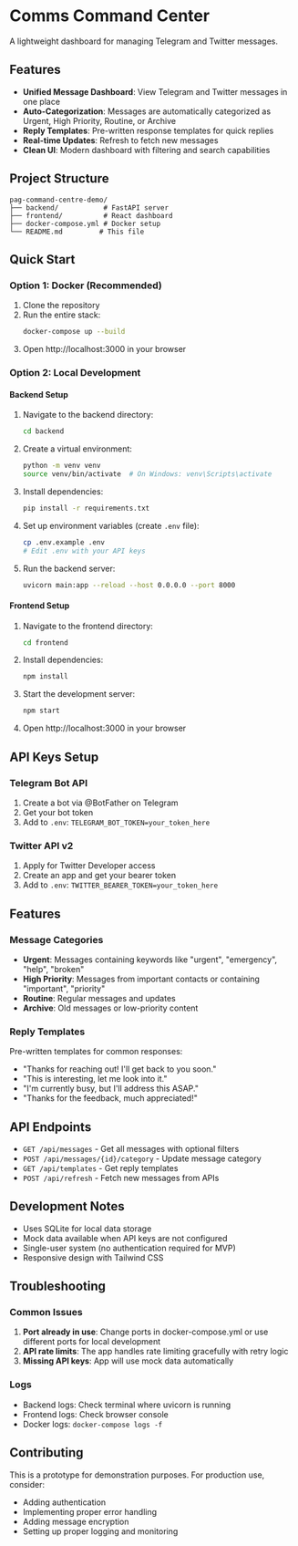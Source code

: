 # Comms Command Center

A lightweight dashboard for managing Telegram and Twitter messages.

## Features

- **Unified Message Dashboard**: View Telegram and Twitter messages in one place
- **Auto-Categorization**: Messages are automatically categorized as Urgent, High Priority, Routine, or Archive
- **Reply Templates**: Pre-written response templates for quick replies
- **Real-time Updates**: Refresh to fetch new messages
- **Clean UI**: Modern dashboard with filtering and search capabilities

## Project Structure

```
pag-command-centre-demo/
├── backend/           # FastAPI server
├── frontend/          # React dashboard
├── docker-compose.yml # Docker setup
└── README.md         # This file
```

## Quick Start

### Option 1: Docker (Recommended)

1. Clone the repository
2. Run the entire stack:
   ```bash
   docker-compose up --build
   ```
3. Open http://localhost:3000 in your browser

### Option 2: Local Development

#### Backend Setup

1. Navigate to the backend directory:
   ```bash
   cd backend
   ```

2. Create a virtual environment:
   ```bash
   python -m venv venv
   source venv/bin/activate  # On Windows: venv\Scripts\activate
   ```

3. Install dependencies:
   ```bash
   pip install -r requirements.txt
   ```

4. Set up environment variables (create `.env` file):
   ```bash
   cp .env.example .env
   # Edit .env with your API keys
   ```

5. Run the backend server:
   ```bash
   uvicorn main:app --reload --host 0.0.0.0 --port 8000
   ```

#### Frontend Setup

1. Navigate to the frontend directory:
   ```bash
   cd frontend
   ```

2. Install dependencies:
   ```bash
   npm install
   ```

3. Start the development server:
   ```bash
   npm start
   ```

4. Open http://localhost:3000 in your browser

## API Keys Setup

### Telegram Bot API
1. Create a bot via @BotFather on Telegram
2. Get your bot token
3. Add to `.env`: `TELEGRAM_BOT_TOKEN=your_token_here`

### Twitter API v2
1. Apply for Twitter Developer access
2. Create an app and get your bearer token
3. Add to `.env`: `TWITTER_BEARER_TOKEN=your_token_here`

## Features

### Message Categories
- **Urgent**: Messages containing keywords like "urgent", "emergency", "help", "broken"
- **High Priority**: Messages from important contacts or containing "important", "priority"
- **Routine**: Regular messages and updates
- **Archive**: Old messages or low-priority content

### Reply Templates
Pre-written templates for common responses:
- "Thanks for reaching out! I'll get back to you soon."
- "This is interesting, let me look into it."
- "I'm currently busy, but I'll address this ASAP."
- "Thanks for the feedback, much appreciated!"

## API Endpoints

- `GET /api/messages` - Get all messages with optional filters
- `POST /api/messages/{id}/category` - Update message category
- `GET /api/templates` - Get reply templates
- `POST /api/refresh` - Fetch new messages from APIs

## Development Notes

- Uses SQLite for local data storage
- Mock data available when API keys are not configured
- Single-user system (no authentication required for MVP)
- Responsive design with Tailwind CSS

## Troubleshooting

### Common Issues

1. **Port already in use**: Change ports in docker-compose.yml or use different ports for local development
2. **API rate limits**: The app handles rate limiting gracefully with retry logic
3. **Missing API keys**: App will use mock data automatically

### Logs

- Backend logs: Check terminal where uvicorn is running
- Frontend logs: Check browser console
- Docker logs: `docker-compose logs -f`

## Contributing

This is a prototype for demonstration purposes. For production use, consider:
- Adding authentication
- Implementing proper error handling
- Adding message encryption
- Setting up proper logging and monitoring

